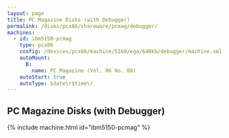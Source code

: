 ```yaml
---
layout: page
title: PC Magazine Disks (with Debugger)
permalink: /disks/pcx86/shareware/pcmag/debugger/
machines:
  - id: ibm5150-pcmag
    type: pcx86
    config: /devices/pcx86/machine/5160/ega/640kb/debugger/machine.xml
    autoMount:
      B:
        name: PC Magazine (Vol. 06 No. 08)
    autoStart: true
    autoType: $date\r$time\r
---
```


PC Magazine Disks (with Debugger)
---------------------------------

{% include machine.html id="ibm5150-pcmag" %}

